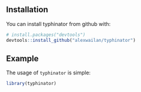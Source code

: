 Installation
------------

You can install typhinator from github with:

``` r
# install.packages("devtools")
devtools::install_github("alexwailan/typhinator")
```

Example
-------

The usage of `typhinator` is simple:

``` r
library(typhinator)
```